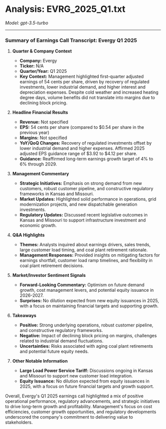 # Analysis: EVRG_2025_Q1.txt

*Model: gpt-3.5-turbo*

---

### Summary of Earnings Call Transcript: Evergy Q1 2025

1. **Quarter & Company Context**
   - **Company:** Evergy
   - **Ticker:** N/A
   - **Quarter/Year:** Q1 2025
   - **Key Context:** Management highlighted first-quarter adjusted earnings of 54 cents per share, driven by recovery of regulated investments, lower industrial demand, and higher interest and depreciation expenses. Despite cold weather and increased heating degree days, volume benefits did not translate into margins due to declining block pricing.

2. **Headline Financial Results**
   - **Revenue:** Not specified
   - **EPS:** 54 cents per share (compared to $0.54 per share in the previous year)
   - **Margins:** Not specified
   - **YoY/QoQ Changes:** Recovery of regulated investments offset by lower industrial demand and higher expenses. Affirmed 2025 adjusted EPS guidance range of $3.92 to $4.12 per share.
   - **Guidance:** Reaffirmed long-term earnings growth target of 4% to 6% through 2029.

3. **Management Commentary**
   - **Strategic Initiatives:** Emphasis on strong demand from new customers, robust customer pipeline, and constructive regulatory frameworks in Kansas and Missouri.
   - **Market Updates:** Highlighted solid performance in operations, grid modernization projects, and new dispatchable generation investments.
   - **Regulatory Updates:** Discussed recent legislative outcomes in Kansas and Missouri to support infrastructure investment and economic growth.

4. **Q&A Highlights**
   - **Themes:** Analysts inquired about earnings drivers, sales trends, large customer load timing, and coal plant retirement rationale.
   - **Management Responses:** Provided insights on mitigating factors for earnings shortfall, customer load ramp timelines, and flexibility in coal plant retirement decisions.

5. **Market/Investor Sentiment Signals**
   - **Forward-Looking Commentary:** Optimism on future demand growth, cost management levers, and potential equity issuance in 2026-2027.
   - **Surprises:** No dilution expected from new equity issuances in 2025, with a focus on maintaining financial targets and supporting growth.

6. **Takeaways**
   - **Positive:** Strong underlying operations, robust customer pipeline, and constructive regulatory frameworks.
   - **Negative:** Impact of declining block pricing on margins, challenges related to industrial demand fluctuations.
   - **Uncertainties:** Risks associated with aging coal plant retirements and potential future equity needs.

7. **Other Notable Information**
   - **Large Load Power Service Tariff:** Discussions ongoing in Kansas and Missouri to support new customer load integration.
   - **Equity Issuance:** No dilution expected from equity issuances in 2025, with a focus on future financial targets and growth support.

Overall, Evergy's Q1 2025 earnings call highlighted a mix of positive operational performance, regulatory advancements, and strategic initiatives to drive long-term growth and profitability. Management's focus on cost efficiencies, customer growth opportunities, and regulatory developments underscored the company's commitment to delivering value to stakeholders.